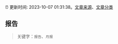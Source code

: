 :alarm_clock: 更新时间: 2023-10-07 01:31:38。[文章来源](/README.md)、[文章分类](/TAGS.md)

## 报告


> 关键字：`报告`、`月报`



